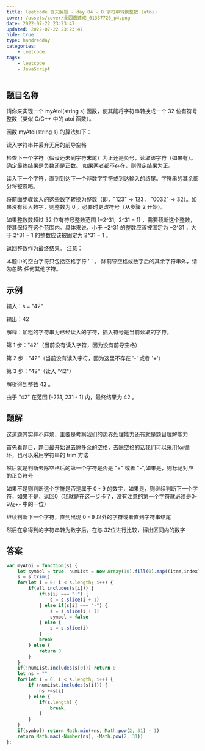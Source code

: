 ```yaml
---
title: leetcode 百天解题 - day 04 - 8 字符串转换整数 (atoi)
cover: /assets/cover/全図鑑達成_61337726_p4.png
date: 2022-07-22 23:23:47
updated: 2022-07-22 23:23:47
hide: true
type: handredday
categories:
    - leetcode
tags:
    - leetcode
    - JavaScript
---
```

## 题目名称
请你来实现一个 myAtoi(string s) 函数，使其能将字符串转换成一个 32 位有符号整数（类似 C/C++ 中的 atoi 函数）。

函数 myAtoi(string s) 的算法如下：

读入字符串并丢弃无用的前导空格

检查下一个字符（假设还未到字符末尾）为正还是负号，读取该字符（如果有）。 确定最终结果是负数还是正数。 如果两者都不存在，则假定结果为正。

读入下一个字符，直到到达下一个非数字字符或到达输入的结尾。字符串的其余部分将被忽略。

将前面步骤读入的这些数字转换为整数（即，"123" -> 123， "0032" -> 32）。如果没有读入数字，则整数为 0 。必要时更改符号（从步骤 2 开始）。

如果整数数超过 32 位有符号整数范围 [−2^31,  2^31 − 1] ，需要截断这个整数，使其保持在这个范围内。具体来说，小于 −2^31 的整数应该被固定为 −2^31 ，大于 2^31 − 1 的整数应该被固定为 2^31 − 1 。

返回整数作为最终结果。
注意：

本题中的空白字符只包括空格字符 ' ' 。
除前导空格或数字后的其余字符串外，请勿忽略 任何其他字符。

## 示例

输入：s = "42"

输出：42

解释：加粗的字符串为已经读入的字符，插入符号是当前读取的字符。

第 1 步："42"（当前没有读入字符，因为没有前导空格）

第 2 步："42"（当前没有读入字符，因为这里不存在 '-' 或者 '+'）

第 3 步："42"（读入 "42"）

解析得到整数 42 。

由于 "42" 在范围 [-231, 231 - 1] 内，最终结果为 42 。

## 题解

这道题其实并不麻烦，主要是考察我们的边界处理能力还有就是题目理解能力

首先看题目，题目最开始说去除多余的空格，去除空格的话我们可以采用for循环，也可以采用字符串的 trim 方法

然后就是判断去除空格后的第一个字符是否是 "+" 或者 "-",如果是，则标记对应的正负符号

如果不是则判断这个字符是否是属于 0 - 9 的数字，如果是，则继续判断下一个字符，如果不是，返回0（我就是在这一步卡了，没有注意的第一个字符就必须是0-9及+- 中的一位）

继续判断下一个字符，直到出现 0 - 9 以外的字符或者直到字符串结尾

然后在拿得到的字符串转为数字后，在与 32位进行比较，得出区间内的数字

## 答案

~~~js
var myAtoi = function(s) {
    let symbol = true, numList = new Array(10).fill(0).map((item,index) => index + ""), all = ["+", "-"].concat(numList)
    s = s.trim()
    for(let i = 0; i < s.length; i++) {
        if(all.includes(s[i])) {
            if(s[i] === "+") {
                s = s.slice(i + 1)
            } else if(s[i] === "-") {
                s = s.slice(i + 1)
                symbol = false
            } else {
                s = s.slice(i)
            }
            break
        } else {
            return 0
        }
    }
    if(!numList.includes(s[0])) return 0
    let ns = "" 
    for(let i = 0; i < s.length; i++) {
        if (numList.includes(s[i])) {
            ns +=s[i]
        } else {
            if(s.length) {
                break;
            }
        }
    }
    if(symbol) return Math.min(+ns, Math.pow(2, 31) - 1)
    return Math.max(-Number(ns), -Math.pow(2, 31))
};
~~~
